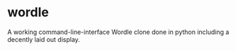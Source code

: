 # wordle
A working command-line-interface Wordle clone done in python including a decently laid out display.
